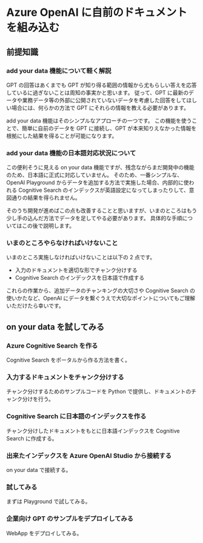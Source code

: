 # Azure OpenAI に自前のドキュメントを組み込む
## 前提知識
### add your data 機能について軽く解説
GPT の回答はあくまでも GPT が知り得る範囲の情報から尤もらしい答えを応答しているに過ぎないことは周知の事実かと思います。
従って、GPT に最新のデータや業務データ等の外部に公開されていないデータを考慮した回答をしてほしい場合には、何らかの方法で GPT にそれらの情報を教える必要があります。

add your data 機能はそのシンプルなアプローチの一つです。
この機能を使うことで、簡単に自前のデータを GPT に接続し、GPT が本来知りえなかった情報を根拠にした結果を得ることが可能になります。

### add your data 機能の日本語対応状況について
この便利そうに見える on your data 機能ですが、残念ながらまだ開発中の機能のため、日本語に正式に対応していません。
そのため、一番シンプルな、OpenAI Playground からデータを追加する方法で実施した場合、内部的に使われる Cognitive Search のインデックスが英語設定になってしまったりして、意図通りの結果を得られません。

そのうち開発が進めばこの点も改善することと思いますが、いまのところはもう少し手の込んだ方法でデータを足してやる必要があります。
具体的な手順についてはこの後で説明します。

### いまのところやらなければいけないこと
いまのところ実施しなければいけないことは以下の 2 点です。

- 入力のドキュメントを適切な形でチャンク分けする
- Cognitive Search のインデックスを日本語で作成する

これらの作業から、追加データのチャンキングの大切さや Cognitive Search の使いかたなど、OpenAI にデータを繋ぐうえで大切なポイントについてもご理解いただけたら幸いです。


## on your data を試してみる
### Azure Cognitive Search を作る
Cognitive Search をポータルから作る方法を書く。

### 入力するドキュメントをチャンク分けする
チャンク分けするためのサンプルコードを Python で提供し、ドキュメントのチャンク分けを行う。

### Cognitive Search に日本語のインデックスを作る
チャンク分けしたドキュメントをもとに日本語インデックスを Cognitive Search に作成する。

### 出来たインデックスを Azure OpenAI Studio から接続する
on your data で接続する。

### 試してみる
まずは Playground で試してみる。

### 企業向け GPT のサンプルをデプロイしてみる
WebApp をデプロイしてみる。
